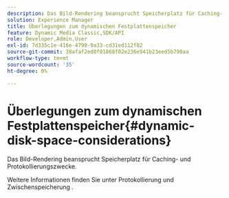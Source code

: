 ```yaml
---
description: Das Bild-Rendering beansprucht Speicherplatz für Caching- und Protokollierungszwecke.
solution: Experience Manager
title: Überlegungen zum dynamischen Festplattenspeicher
feature: Dynamic Media Classic,SDK/API
role: Developer,Admin,User
exl-id: 7d335c1e-416e-4790-9a33-cd31ed112f82
source-git-commit: 38afaf2ed0f01868f02e236e941b23eed5b790aa
workflow-type: tm+mt
source-wordcount: '35'
ht-degree: 0%

---
```


# Überlegungen zum dynamischen Festplattenspeicher{#dynamic-disk-space-considerations}

Das Bild-Rendering beansprucht Speicherplatz für Caching- und Protokollierungszwecke.

Weitere Informationen finden Sie unter Protokollierung und Zwischenspeicherung .
